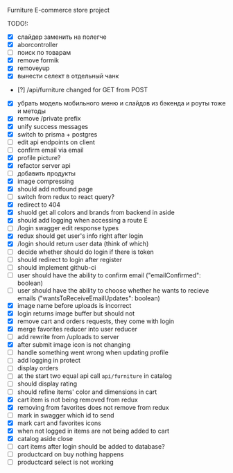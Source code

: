 Furniture E-commerce store project

TODO!: 
- [x] слайдер заменить на полегче    
- [x] aborcontroller    
- [ ] поиск по товарам    
- [x] remove formik    
- [x] removeyup    
- [x] вынести селект в отдельный чанк    
- [?] /api/furniture changed for GET from POST    
- [x] убpать модель мобильного меню и слайдов из бэкенда и роуты тоже и методы    
- [x] remove /private prefix     
- [x] unify success messages    
- [x] switch to prisma + postgres    
- [ ] edit api endpoints on client    
- [ ] confirm email via email    
- [x] profile picture?    
- [x] refactor server api    
- [ ] добавить продукты    
- [x] image compressing    
- [x] should add notfound page    
- [ ] switch from redux to react query?    
- [x] redirect to 404    
- [x] shuold get all colors and brands from backend in aside    
- [x] should add logging when accessing a route    E
- [ ] /login swagger edit response types    
- [x] redux should get user's info right after login    
- [x] /login should return user data (think of which)    
- [ ] decide whether should do login if there is token    
- [ ] should redirect to login after register    
- [ ] should implement github-ci    
- [ ] user should have the ability to confirm email ("emailConfirmed": boolean)
- [ ] user should have the ability to choose whether he wants to recieve emails	("wantsToReceiveEmailUpdates": boolean)
- [x] image name before uploads is incorrect
- [x] login returns image buffer but should not
- [x] remove cart and orders requests, they come with login
- [x] merge favorites reducer into user reducer
- [ ] add rewrite from /uploads to server
- [x] after submit image icon is not changing
- [ ] handle something went wrong when updating profile
- [ ] add logging in protect
- [ ] display orders
- [ ] at the start two equal api call `api/furniture` in catalog
- [ ] should display rating
- [ ] should refine items' color and dimensions in cart
- [x] cart item is not being removed from redux
- [x] removing from favorites does not remove from redux
- [ ] mark in swagger which id to send
- [x] mark cart and favorites icons
- [x] when not logged in items are not being added to cart 
- [x] catalog aside close
- [ ] cart items after login should be added to database?
- [ ] productcard on buy nothing happens 
- [ ] productcard  select is not working